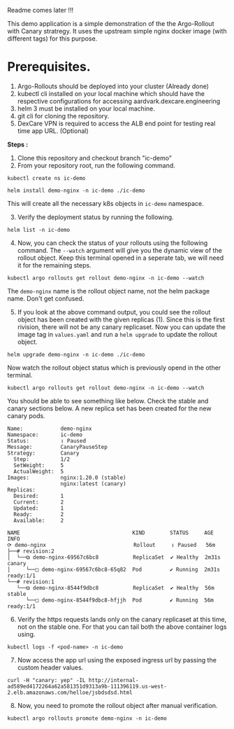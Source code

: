 Readme comes later !!!

This demo application is a simple demonstration of the the Argo-Rollout with Canary stratregy. It uses the upstream simple nginx docker image (with different tags) for this purpose. 

# Prerequisites.

1. Argo-Rollouts should be deployed into your cluster (Already done)
2. kubectl cli installed on your local machine which should have the respective configurations for accessing  aardvark.dexcare.engineering
3. helm 3 must be installed on your local machine.
4. git cli for cloning the repository.
3. DexCare VPN is required to access the ALB end point for testing real time app URL. (Optional)


**Steps :**

1. Clone this repository and checkout branch "ic-demo"
2. From your repository root, run the following command.  

 `kubectl create ns ic-demo`

`helm install demo-nginx -n ic-demo ./ic-demo`

This will create all the necessary k8s objects in `ic-demo` namespace.

3. Verify the deployment status by running the following.  

`helm list -n ic-demo`

4. Now, you can check the status of your rollouts using the following command. The `--watch` argument will give you the dynamic view of the rollout object. Keep this terminal opened in a seperate tab, we will need it for the remaining steps.  

`kubectl argo rollouts get rollout demo-nginx -n ic-demo --watch`

The `demo-nginx` name is the rollout object name, not the helm package name. Don't get confused.

5. If you look at the above command output, you could see the rollout object has been created with the given replicas (1). Since this is the first rivision, there will not be any canary replicaset. Now you can update the image tag in `values.yaml` and run a `helm upgrade` to update the rollout object.

`helm upgrade demo-nginx -n ic-demo ./ic-demo`

Now watch the rollout object status which is previously opend in the other terminal.

`kubectl argo rollouts get rollout demo-nginx -n ic-demo --watch`

You should be able to see something like below. Check the stable and canary sections below. A new replica set has been created for the new canary pods.  

```
Name:            demo-nginx
Namespace:       ic-demo
Status:          ॥ Paused
Message:         CanaryPauseStep
Strategy:        Canary
  Step:          1/2
  SetWeight:     5
  ActualWeight:  5
Images:          nginx:1.20.0 (stable)
                 nginx:latest (canary)
Replicas:
  Desired:       1
  Current:       2
  Updated:       1
  Ready:         2
  Available:     2

NAME                                    KIND        STATUS     AGE    INFO
⟳ demo-nginx                            Rollout     ॥ Paused   56m    
├──# revision:2                                                       
│  └──⧉ demo-nginx-69567c6bc8           ReplicaSet  ✔ Healthy  2m31s  canary
│     └──□ demo-nginx-69567c6bc8-65q82  Pod         ✔ Running  2m31s  ready:1/1
└──# revision:1                                                       
   └──⧉ demo-nginx-8544f9dbc8           ReplicaSet  ✔ Healthy  56m    stable
      └──□ demo-nginx-8544f9dbc8-hfjjh  Pod         ✔ Running  56m    ready:1/1
```

6. Verify the https requests lands only on the canary replicaset at this time, not on the stable one. For that you can tail both the above container logs using.

  `kubectl logs -f <pod-name> -n ic-demo`

7. Now access the app url using the exposed ingress url by passing the custom header values. 

`curl -H "canary: yep" -IL http://internal-ad589ed4172264a62a581351d9313a9b-111396119.us-west-2.elb.amazonaws.com/helloe/jsbdsdsd.html`

8. Now, you need to promote the rollout object after manual verification. 

`kubectl argo rollouts promote demo-nginx -n ic-demo`